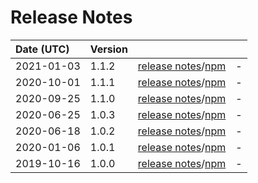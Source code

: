 # Release Notes

| Date (UTC) | Version |  |  |
| :-- | :-- | :--: | :-- |
2021-01-03 | 1.1.2 | [release notes](v1.1.2/README.md)/[npm](https://www.npmjs.com/package/@dagonmetric/ng-log-facebook-analytics/v/1.1.2) | - |
2020-10-01 | 1.1.1 | [release notes](v1.1.1/README.md)/[npm](https://www.npmjs.com/package/@dagonmetric/ng-log-facebook-analytics/v/1.1.1) | - |
2020-09-25 | 1.1.0 | [release notes](v1.1.0/README.md)/[npm](https://www.npmjs.com/package/@dagonmetric/ng-log-facebook-analytics/v/1.1.0) | - |
2020-06-25 | 1.0.3 | [release notes](v1.0.3/README.md)/[npm](https://www.npmjs.com/package/@dagonmetric/ng-log-facebook-analytics/v/1.0.3) | - |
2020-06-18 | 1.0.2 | [release notes](v1.0.2/README.md)/[npm](https://www.npmjs.com/package/@dagonmetric/ng-log-facebook-analytics/v/1.0.2) | - |
2020-01-06 | 1.0.1 | [release notes](v1.0.1/README.md)/[npm](https://www.npmjs.com/package/@dagonmetric/ng-log-facebook-analytics/v/1.0.1) | - |
2019-10-16 | 1.0.0 | [release notes](v1.0.0/README.md)/[npm](https://www.npmjs.com/package/@dagonmetric/ng-log-facebook-analytics/v/1.0.0) | - |

